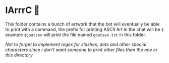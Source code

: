 # IArrrC 🦜
This folder contains a bunch of artwork that the bot will eventually be able to print with a command, the prefix for printing ASCII Art in the chat will be `$` example `$goatsex` will print the file named `goatsex.txt` in this folder.

*Not to forget to implement regex for slashes, dots and other special characters since i don't want someone to print other files than the one in this directory*
